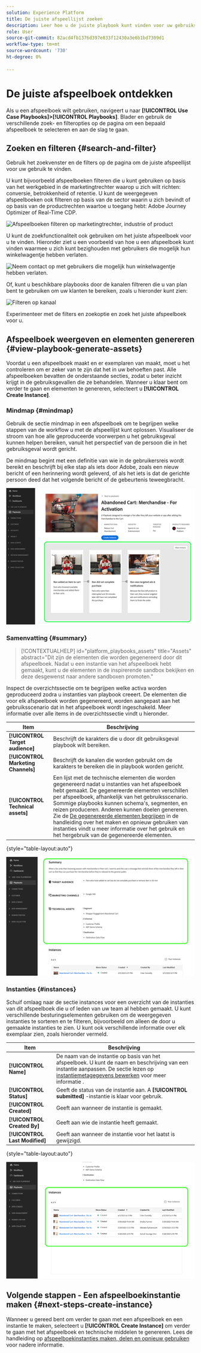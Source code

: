 ```yaml
---
solution: Experience Platform
title: De juiste afspeellijst zoeken
description: Leer hoe u de juiste playbook kunt vinden voor uw gebruiksscenario's en hoe u afspeelboeken kunt inschakelen.
role: User
source-git-commit: 82acd4fb1376d397e833f12430a3e6b1bd7309d1
workflow-type: tm+mt
source-wordcount: '730'
ht-degree: 0%

---
```


# De juiste afspeelboek ontdekken

Als u een afspeelboek wilt gebruiken, navigeert u naar **[!UICONTROL Use Case Playbooks]>[!UICONTROL Playbooks]**. Blader en gebruik de verschillende zoek- en filteropties op de pagina om een bepaald afspeelboek te selecteren en aan de slag te gaan.

## Zoeken en filteren {#search-and-filter}

Gebruik het zoekvenster en de filters op de pagina om de juiste afspeellijst voor uw gebruik te vinden.

U kunt bijvoorbeeld afspeelboeken filteren die u kunt gebruiken op basis van het werkgebied in de marketingtrechter waarop u zich wilt richten: conversie, betrokkenheid of retentie. U kunt de weergegeven afspeelboeken ook filteren op basis van de sector waarin u zich bevindt of op basis van de productrechten waartoe u toegang hebt: Adobe Journey Optimizer of Real-Time CDP.

![Afspeelboeken filteren op marketingtrechter, industrie of product](/help/use-case-playbooks/assets/playbooks/ui-guide/filter-by-funnel-industry-product.gif)

U kunt de zoekfunctionaliteit ook gebruiken om het juiste afspeelboek voor u te vinden. Hieronder ziet u een voorbeeld van hoe u een afspeelboek kunt vinden waarmee u zich kunt bezighouden met gebruikers die mogelijk hun winkelwagentje hebben verlaten.

![Neem contact op met gebruikers die mogelijk hun winkelwagentje hebben verlaten.](/help/use-case-playbooks/assets/playbooks/ui-guide/engage-abandoned-cart.gif)

Of, kunt u beschikbare playbooks door de kanalen filtreren die u van plan bent te gebruiken om uw klanten te bereiken, zoals u hieronder kunt zien:

![Filteren op kanaal](/help/use-case-playbooks/assets/playbooks/ui-guide/channel-select-filter.gif)

Experimenteer met de filters en zoekoptie en zoek het juiste afspeelboek voor u.

## Afspeelboek weergeven en elementen genereren {#view-playbook-generate-assets}

Voordat u een afspeelboek maakt en er exemplaren van maakt, moet u het controleren om er zeker van te zijn dat het in uw behoeften past. Alle afspeelboeken bevatten de onderstaande secties, zodat u beter inzicht krijgt in de gebruiksgevallen die ze behandelen. Wanneer u klaar bent om verder te gaan en elementen te genereren, selecteert u **[!UICONTROL Create Instance]**.

### Mindmap {#mindmap}

Gebruik de sectie mindmap in een afspeelboek om te begrijpen welke stappen van de workflow u met de afspeellijst kunt oplossen. Visualiseer de stroom van hoe alle geproduceerde voorwerpen u het gebruiksgeval kunnen helpen bereiken, vanuit het perspectief van de persoon die in het gebruiksgeval wordt gericht.

De mindmap begint met een definitie van wie in de gebruikersreis wordt bereikt en beschrijft bij elke stap als iets door Adobe, zoals een nieuw bericht of een herinnering wordt geleverd, of als het iets is dat de gerichte persoon deed dat het volgende bericht of de gebeurtenis teweegbracht.

![De afspeelmindmap is gemarkeerd.](/help/use-case-playbooks/assets/playbooks/ui-guide/playbook-mindmap.png)

### Samenvatting {#summary}

>[!CONTEXTUALHELP]
>id="platform_playbooks_assets"
>title="Assets"
>abstract="Dit zijn de elementen die worden gegenereerd door dit afspeelboek. Nadat u een instantie van het afspeelboek hebt gemaakt, kunt u de elementen in de inspirerende sandbox bekijken en deze desgewenst naar andere sandboxen promoten."

Inspect de overzichtssectie om te begrijpen welke activa worden geproduceerd zodra u instanties van playbook creeert. De elementen die voor elk afspeelboek worden gegenereerd, worden aangepast aan het gebruiksscenario dat in het afspeelboek wordt ingeschakeld. Meer informatie over alle items in de overzichtssectie vindt u hieronder.

| Item | Beschrijving |
---------|----------|
| **[!UICONTROL Target audience]** | Beschrijft de karakters die u door dit gebruiksgeval playbook wilt bereiken. |
| **[!UICONTROL Marketing Channels]** | Beschrijft de kanalen die worden gebruikt om de karakters te bereiken die in playbook worden gericht. |
| **[!UICONTROL Technical assets]** | Een lijst met de technische elementen die worden gegenereerd nadat u instanties van het afspeelboek hebt gemaakt. De gegenereerde elementen verschillen per afspeelboek, afhankelijk van het gebruiksscenario. Sommige playbooks kunnen schema&#39;s, segmenten, en reizen produceren. Anderen kunnen doelen genereren. Zie de [De gegenereerde elementen begrijpen](/help/use-case-playbooks/playbooks/create-share-reuse.md#understand-assets) in de handleiding over het maken en opnieuw gebruiken van instanties vindt u meer informatie over het gebruik en het hergebruik van de gegenereerde elementen. |

{style="table-layout:auto"}

![Overzicht van playbook gemarkeerd](/help/use-case-playbooks/assets/playbooks/ui-guide/playbook-summary.png)

### Instanties {#instances}

Schuif omlaag naar de sectie instances voor een overzicht van de instanties van dit afspeelboek die u of leden van uw team al hebben gemaakt. U kunt verschillende besturingselementen gebruiken om de weergegeven instanties te sorteren en te filteren, bijvoorbeeld om alleen de door u gemaakte instanties te zien. U kunt ook verschillende informatie over elk exemplaar zien, zoals hieronder vermeld.

| Item | Beschrijving |
|---------|----------|
| **[!UICONTROL Name]** | De naam van de instantie op basis van het afspeelboek. U kunt de naam en beschrijving van een instantie aanpassen. De sectie lezen op [instantiemetagegevens bewerken](/help/use-case-playbooks/playbooks/create-share-reuse.md#edit-instance-metadata) voor meer informatie . |
| **[!UICONTROL Status]** | Geeft de status van de instantie aan. A **[!UICONTROL submitted]** -instantie is klaar voor gebruik. |
| **[!UICONTROL Created]** | Geeft aan wanneer de instantie is gemaakt. |
| **[!UICONTROL Created By]** | Geeft aan wie de instantie heeft gemaakt. |
| **[!UICONTROL Last Modified]** | Geeft aan wanneer de instantie voor het laatst is gewijzigd. |

{style="table-layout:auto"}

![Instantie van afspeelboek is gemarkeerd.](/help/use-case-playbooks/assets/playbooks/ui-guide/playbook-instances.png)

## Volgende stappen - Een afspeelboekinstantie maken {#next-steps-create-instance}

Wanneer u gereed bent om verder te gaan met een afspeelboek en een instantie te maken, selecteert u **[!UICONTROL Create Instance]** om verder te gaan met het afspeelboek en technische middelen te genereren. Lees de handleiding op [afspeelboekinstanties maken, delen en opnieuw gebruiken](/help/use-case-playbooks/playbooks/create-share-reuse.md) voor nadere informatie.
